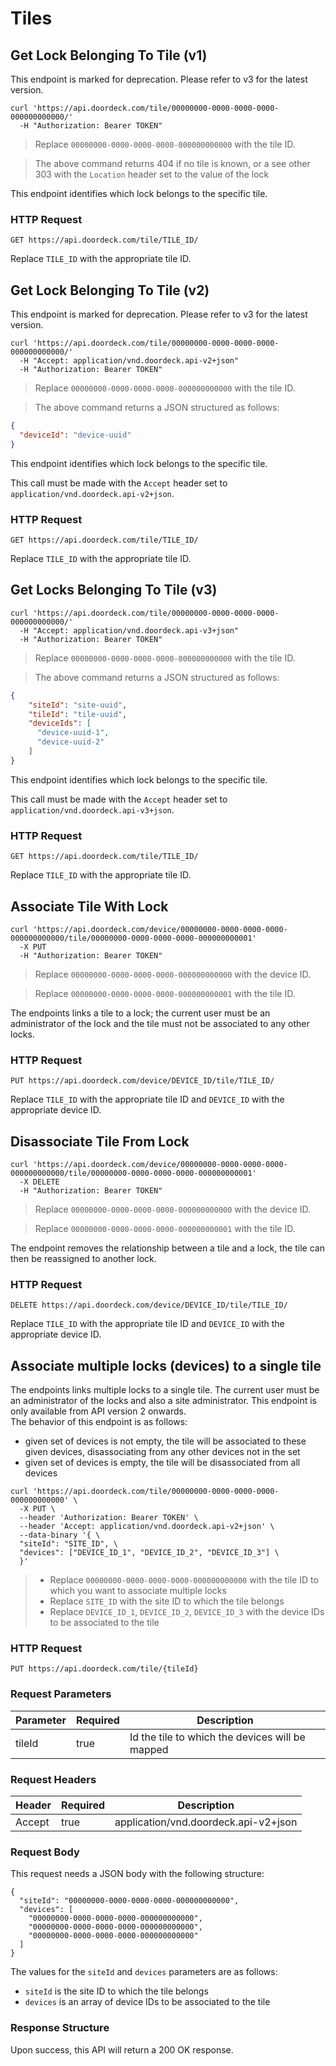 # Tiles

## Get Lock Belonging To Tile (v1)

<aside class="warning">
This endpoint is marked for deprecation. Please refer to v3 for the latest version.
</aside>

```shell
curl 'https://api.doordeck.com/tile/00000000-0000-0000-0000-000000000000/'
  -H "Authorization: Bearer TOKEN"
```

> Replace `00000000-0000-0000-0000-000000000000` with the tile ID.

> The above command returns 404 if no tile is known, or a see other 303 with the `Location` header set to the value of 
the lock

This endpoint identifies which lock belongs to the specific tile.

### HTTP Request

`GET https://api.doordeck.com/tile/TILE_ID/`

Replace `TILE_ID` with the appropriate tile ID.

## Get Lock Belonging To Tile (v2)

<aside class="warning">
This endpoint is marked for deprecation. Please refer to v3 for the latest version.
</aside>

```shell
curl 'https://api.doordeck.com/tile/00000000-0000-0000-0000-000000000000/'
  -H "Accept: application/vnd.doordeck.api-v2+json"
  -H "Authorization: Bearer TOKEN"
```

> Replace `00000000-0000-0000-0000-000000000000` with the tile ID.

> The above command returns a JSON structured as follows:

```json
{
  "deviceId": "device-uuid"
}
```

This endpoint identifies which lock belongs to the specific tile.

This call must be made with the `Accept` header set to `application/vnd.doordeck.api-v2+json`.

### HTTP Request

`GET https://api.doordeck.com/tile/TILE_ID/`

Replace `TILE_ID` with the appropriate tile ID.

## Get Locks Belonging To Tile (v3)

```shell
curl 'https://api.doordeck.com/tile/00000000-0000-0000-0000-000000000000/'
  -H "Accept: application/vnd.doordeck.api-v3+json"
  -H "Authorization: Bearer TOKEN"
```

> Replace `00000000-0000-0000-0000-000000000000` with the tile ID.

> The above command returns a JSON structured as follows:

```json
{
    "siteId": "site-uuid",
    "tileId": "tile-uuid",
    "deviceIds": [
      "device-uuid-1",
      "device-uuid-2"
    ]
}
```

This endpoint identifies which lock belongs to the specific tile.

This call must be made with the `Accept` header set to `application/vnd.doordeck.api-v3+json`.

### HTTP Request

`GET https://api.doordeck.com/tile/TILE_ID/`

Replace `TILE_ID` with the appropriate tile ID.

## Associate Tile With Lock

```shell
curl 'https://api.doordeck.com/device/00000000-0000-0000-0000-000000000000/tile/00000000-0000-0000-0000-000000000001'
  -X PUT
  -H "Authorization: Bearer TOKEN"
```

> Replace `00000000-0000-0000-0000-000000000000` with the device ID.

> Replace `00000000-0000-0000-0000-000000000001` with the tile ID.

The endpoints links a tile to a lock; the current user must be an administrator of the lock and the tile must not be 
associated to any other locks.

### HTTP Request

`PUT https://api.doordeck.com/device/DEVICE_ID/tile/TILE_ID/`

Replace `TILE_ID` with the appropriate tile ID and `DEVICE_ID` with the appropriate device ID.

## Disassociate Tile From Lock

```shell
curl 'https://api.doordeck.com/device/00000000-0000-0000-0000-000000000000/tile/00000000-0000-0000-0000-000000000001'
  -X DELETE
  -H "Authorization: Bearer TOKEN"
```

> Replace `00000000-0000-0000-0000-000000000000` with the device ID.

> Replace `00000000-0000-0000-0000-000000000001` with the tile ID.

The endpoint removes the relationship between a tile and a lock, the tile can then be reassigned to another lock.

### HTTP Request

`DELETE https://api.doordeck.com/device/DEVICE_ID/tile/TILE_ID/`

Replace `TILE_ID` with the appropriate tile ID and `DEVICE_ID` with the appropriate device ID.

## Associate multiple locks (devices) to a single tile

The endpoints links multiple locks to a single tile. The current user must be an administrator of the locks and also a site administrator.
This endpoint is only available from API version 2 onwards.
<br>
The behavior of this endpoint is as follows:
- given set of devices is not empty, the tile will be associated to these given devices, disassociating from any other devices not in the set
- given set of devices is empty, the tile will be disassociated from all devices

```shell
curl 'https://api.doordeck.com/tile/00000000-0000-0000-0000-000000000000' \
  -X PUT \
  --header 'Authorization: Bearer TOKEN' \
  --header 'Accept: application/vnd.doordeck.api-v2+json' \
  --data-binary '{ \
  "siteId": "SITE_ID", \
  "devices": ["DEVICE_ID_1", "DEVICE_ID_2", "DEVICE_ID_3"] \
  }'
```

> - Replace `00000000-0000-0000-0000-000000000000` with the tile ID to which you want to associate multiple locks
> - Replace `SITE_ID` with the site ID to which the tile belongs
> - Replace `DEVICE_ID_1`, `DEVICE_ID_2`, `DEVICE_ID_3` with the device IDs to be associated to the tile

### HTTP Request

`PUT https://api.doordeck.com/tile/{tileId}`

### Request Parameters

| Parameter | Required | Description                                     |
|-----------| -------- |-------------------------------------------------|
| tileId    | true     | Id the tile to which the devices will be mapped |

### Request Headers

| Header | Required | Description                          |
| ------ | -------- | ------------------------------------ |
| Accept | true     | application/vnd.doordeck.api-v2+json |

### Request Body

This request needs a JSON body with the following structure:

```
{
  "siteId": "00000000-0000-0000-0000-000000000000",
  "devices": [
    "00000000-0000-0000-0000-000000000000",
    "00000000-0000-0000-0000-000000000000",
    "00000000-0000-0000-0000-000000000000"
  ]
}
```

The values for the `siteId` and `devices` parameters are as follows:
- `siteId` is the site ID to which the tile belongs
- `devices` is an array of device IDs to be associated to the tile  

### Response Structure

Upon success, this API will return a 200 OK response.
